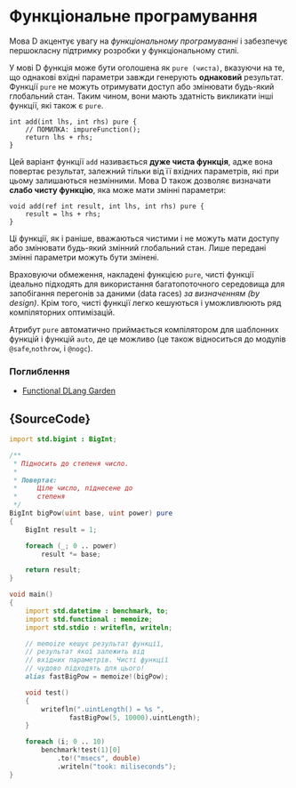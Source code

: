 # Функціональне програмування

Мова D акцентує увагу на *функціональному програмуванні* і забезпечує
першокласну підтримку розробки у функціональному стилі. 

У мові D функція може бути оголошена як `pure (чиста)`, вказуючи на те,
що однакові вхідні параметри завжди генерують **однаковий** результат.
Функції `pure` не можуть отримувати доступ або змінювати будь-який
глобальний стан. Таким чином, вони мають здатність викликати
інші функції, які також є `pure`.

    int add(int lhs, int rhs) pure {
        // ПОМИЛКА: impureFunction();
        return lhs + rhs;
    }

Цей варіант функції `add` називається **дуже чиста функція**, адже вона
повертає результат, залежний тільки від її вхідних параметрів, які при
цьому залишаються незмінними. Мова D також дозволяє визначати **слабо
чисту функцію**, яка може мати змінні параметри:

    void add(ref int result, int lhs, int rhs) pure {
        result = lhs + rhs;
    }

Ці функції, як і раніше, вважаються чистими і не можуть мати доступу
або змінювати будь-який змінний глобальний стан. Лише передані змінні
параметри можуть бути змінені.

Враховуючи обмеження, накладені функцією `pure`, чисті функції ідеально
підходять для використання багатопоточного середовища для запобігання
перегонів за даними (data races) *за визначенням (by design)*. Крім
того, чисті функції легко кешуються і уможливлюють ряд компіляторних
оптимізацій.

Атрибут `pure` автоматично приймається компілятором для шаблонних
функцій і функцій `auto`, де це можливо (це також відноситься до модулів
`@safe`,`nothrow`, і `@nogc`).

### Поглиблення

- [Functional DLang Garden](https://garden.dlang.io/)

## {SourceCode}

```d
import std.bigint : BigInt;

/**
 * Підносить до степеня число.
 *
 * Повертає:
 *     Ціле число, піднесене до
 *     степеня
 */
BigInt bigPow(uint base, uint power) pure
{
    BigInt result = 1;

    foreach (_; 0 .. power)
        result *= base;

    return result;
}

void main()
{
    import std.datetime : benchmark, to;
    import std.functional : memoize;
    import std.stdio : writefln, writeln;

	// memoize кешує результат функції,
    // результат якої залежить від
    // вхідних параметрів. Чисті функції
    // чудово підходять для цього!
    alias fastBigPow = memoize!(bigPow);

    void test()
    {
        writefln(".uintLength() = %s ",
        	   fastBigPow(5, 10000).uintLength);
    }

    foreach (i; 0 .. 10)
        benchmark!test(1)[0]
        	.to!("msecs", double)
        	.writeln("took: miliseconds");
}
```

